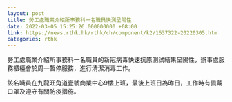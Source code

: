 ```yaml
---
layout: post
title: 勞工處職業介紹所事務科一名職員快測呈陽性
date: 2022-03-05 15:25:26.000000000 +08:00
link: https://news.rthk.hk/rthk/ch/component/k2/1637322-20220305.htm
categories: rthk
---
```


勞工處職業介紹所事務科一名職員的新冠病毒快速抗原測試結果呈陽性，辦事處服務櫃檯會於周一暫停服務，進行清潔消毒工作。

該名職員在九龍旺角道壹號商業中心9樓上班，最後上班日為昨日，工作時有佩戴口罩及遵守有關防疫措施。
